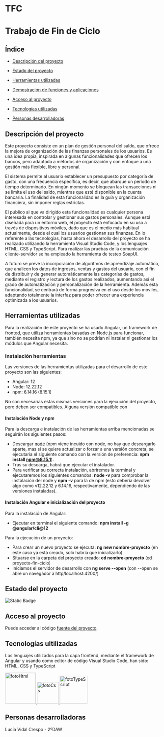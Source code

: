 # TFC

# Trabajo de Fin de Ciclo

## Índice

- [Descripción del proyecto](#descripción-del-proyecto)

- [Estado del proyecto](#estado-del-proyecto)

- [Herramientas utilizadas](#herramientas-utilizadas)

- [Demostración de funciones y aplicaciones](#demostración-de-funciones-y-aplicaciones)

- [Acceso al proyecto](#acceso-al-proyecto)
  
- [Tecnologías utilizadas](#tecnologías-utilizadas)

- [Personas desarrolladoras](#personas-desarrolladoras)



## Descripción del proyecto

Este proyecto consiste en un plan de gestión personal del saldo, que ofrece la mejora de organización de las finanzas personales de los usuarios. 
Es una idea propia, inspirada en algunas funcionalidades que ofrecen los bancos, pero adaptada a métodos de organización y con enfoque a una gestión más flexible, libre y personal. 

El sistema permite al usuario establecer un presupuesto por categoría de gasto, con una frecuencia específica, es decir, que abarque un período de tiempo determinado. En ningún momento se bloquean las transacciones ni se limita el uso del saldo, mientras que esté disponible en la cuenta bancaria. La finalidad de esta funcionalidad es la guía y organización financiera, sin imponer reglas estrictas. 

El público al que va dirigido esta funcionalidad es cualquier persona interesada en controlar y gestionar sus gastos personales. Aunque está diseñada para un entorno web, el proyecto está enfocado en su uso a través de dispositivos móviles, dado que es el medio más habitual actualmente, desde el cual los usuarios gestionan sus finanzas. 
En lo referente a las tecnologías, hasta ahora el desarrollo del proyecto se ha realizado utilizando la herramienta Visual Studio Code, y los lenguajes HTML, CSS y TypeScript. Para realizar las pruebas de la comunicación cliente-servidor se ha empleado la herramienta de testeo SoapUI. 

A futuro se prevé la incorporación de algoritmos de aprendizaje automático, que analicen los datos de ingresos, ventas y gastos del usuario, con el fin de distribuir y de generar automáticamente las categorías de gastos, mediante el registro y lectura de los gastos realizados, aumentando así el grado de automatización y personalización de la herramienta. Además esta funcionalidad, se centrará de forma progresiva en el uso desde los móviles, adaptando totalmente la interfaz para poder ofrecer una experiencia optimizada a los usuarios.



## Herramientas utilizadas

Para la realización de este proyecto se ha usado Angular, un framework de fronted, que utiliza herramientas basadas en Node.js para funcionar, también necesita npm, ya que sino no se podrían ni instalar ni gestionar los módulos que Angular necesita.

### Instalación herramientas

Las versiones de las herramientas utilizadas para el desarrollo de este proyecto son las siguientes:

- Angular: 12
- Node: 12.22.12
- npm: 6.14.16 (8.15.1)

No son necesarias estas mismas versiones para la ejecución del proyecto, pero deben ser compatibles. Alguna versión compatible con 

#### Instalación Node y npm

Para la descarga e instalación de las herramientas arriba mencionadas se seguirán los siguientes pasos:

- Descargar [node](https://nodejs.org/es/download) (npm viene incuido con node, no hay que descargarlo aparte, mas si se quiere actualizar o forzar a una versión concreta, se ejecutaría el siguiente comando con la versión de preferencia: **npm install npm@8.15.1**).
- Tras su descarga, habrá que ejecutar el instalador.
- Para verificar su correcta instalación, abriremos la terminal y ejecutaremos los siguientes comandos: **node -v** para comprobar la instalación del node y **npm -v** para la de npm (esto debería devolver algo como v12.22.12 y 6.14.16, respectivamente, dependiendo de las versiones instaladas).

#### Instalación Angular e inicialización del proyecto

Para la instalación de Angular:
- Ejecutar en terminal el siguiente comando: **npm install -g @angular/cli@12**

Para la ejecución de un proyecto:
- Para crear un nuevo proyecto se ejecuta: **ng new nombre-proyecto** (en este caso ya está creado, solo habría que inicializarlo).
- Situarse en la carpeta del proyecto creado: **cd nombre-proyecto** (cd proyecto-fin-ciclo)
- Iniciamos el servidor de desarrollo con **ng serve --open** (con --open se abre un navegador a http/localhost:4200/)



## Estado del proyecto

![Static Badge](https://img.shields.io/badge/estado-en%20desarrollo-green)

## Acceso al proyecto

Puede acceder al código [fuente del proyecto](https://github.com/lvidalc1/TFC/tree/desarrollo/src/app).

## Tecnologías ultilizadas

Los lenguajes utilizados para la capa frontend, mediante el framework de Angular y usando como editor de código Visual Studio Code, han sido: HTML, CSS y TypeScript

<a href="https://developer.mozilla.org/es/docs/Web/HTML">
  <img src="https://encrypted-tbn0.gstatic.com/images?q=tbn:ANd9GcQEc9A_S6BPxCDRp5WjMFEfXrpCu1ya2OO-Lw&s" alt="fotoHtml" width="100px"/>
</a>

<a href="https://developer.mozilla.org/es/docs/Web/CSS">
  <img src="https://upload.wikimedia.org/wikipedia/commons/thumb/d/d5/CSS3_logo_and_wordmark.svg/1200px-CSS3_logo_and_wordmark.svg.png" alt="fotoCss" width="70px"/>
</a>

<a href="https://developer.mozilla.org/en-US/docs/Glossary/TypeScript">
  <img src="https://upload.wikimedia.org/wikipedia/commons/thumb/4/4c/Typescript_logo_2020.svg/1200px-Typescript_logo_2020.svg.png" alt="fotoTypeScript" width="90px"/>
</a>

## Personas desarrolladoras

Lucía Vidal Crespo - 2ºDAW
